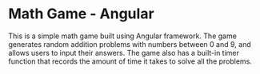 # Math Game - Angular

This is a simple math game built using Angular framework. The game generates random addition problems with numbers between 0 and 9, and allows users to input their answers. The game also has a built-in timer function that records the amount of time it takes to solve all the problems.



